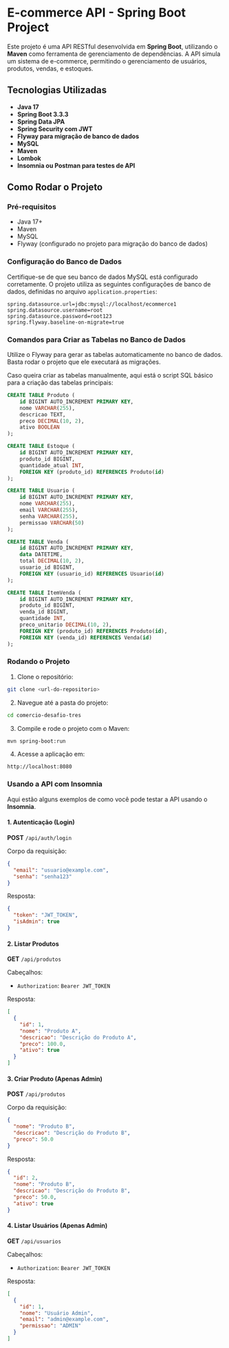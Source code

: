 # E-commerce API - Spring Boot Project

Este projeto é uma API RESTful desenvolvida em **Spring Boot**, utilizando o **Maven** como ferramenta de gerenciamento de dependências. A API simula um sistema de e-commerce, permitindo o gerenciamento de usuários, produtos, vendas, e estoques.

## Tecnologias Utilizadas

- **Java 17**
- **Spring Boot 3.3.3**
- **Spring Data JPA**
- **Spring Security com JWT**
- **Flyway para migração de banco de dados**
- **MySQL**
- **Maven**
- **Lombok**
- **Insomnia ou Postman para testes de API**

## Como Rodar o Projeto

### Pré-requisitos

- Java 17+
- Maven
- MySQL
- Flyway (configurado no projeto para migração do banco de dados)

### Configuração do Banco de Dados

Certifique-se de que seu banco de dados MySQL está configurado corretamente. O projeto utiliza as seguintes configurações de banco de dados, definidas no arquivo `application.properties`:

```properties
spring.datasource.url=jdbc:mysql://localhost/ecommerce1
spring.datasource.username=root
spring.datasource.password=root123
spring.flyway.baseline-on-migrate=true
```

### Comandos para Criar as Tabelas no Banco de Dados

Utilize o Flyway para gerar as tabelas automaticamente no banco de dados. Basta rodar o projeto que ele executará as migrações.

Caso queira criar as tabelas manualmente, aqui está o script SQL básico para a criação das tabelas principais:

```sql
CREATE TABLE Produto (
    id BIGINT AUTO_INCREMENT PRIMARY KEY,
    nome VARCHAR(255),
    descricao TEXT,
    preco DECIMAL(10, 2),
    ativo BOOLEAN
);

CREATE TABLE Estoque (
    id BIGINT AUTO_INCREMENT PRIMARY KEY,
    produto_id BIGINT,
    quantidade_atual INT,
    FOREIGN KEY (produto_id) REFERENCES Produto(id)
);

CREATE TABLE Usuario (
    id BIGINT AUTO_INCREMENT PRIMARY KEY,
    nome VARCHAR(255),
    email VARCHAR(255),
    senha VARCHAR(255),
    permissao VARCHAR(50)
);

CREATE TABLE Venda (
    id BIGINT AUTO_INCREMENT PRIMARY KEY,
    data DATETIME,
    total DECIMAL(10, 2),
    usuario_id BIGINT,
    FOREIGN KEY (usuario_id) REFERENCES Usuario(id)
);

CREATE TABLE ItemVenda (
    id BIGINT AUTO_INCREMENT PRIMARY KEY,
    produto_id BIGINT,
    venda_id BIGINT,
    quantidade INT,
    preco_unitario DECIMAL(10, 2),
    FOREIGN KEY (produto_id) REFERENCES Produto(id),
    FOREIGN KEY (venda_id) REFERENCES Venda(id)
);
```

### Rodando o Projeto

1. Clone o repositório:

```bash
git clone <url-do-repositorio>
```

2. Navegue até a pasta do projeto:

```bash
cd comercio-desafio-tres
```

3. Compile e rode o projeto com o Maven:

```bash
mvn spring-boot:run
```

4. Acesse a aplicação em:

```
http://localhost:8080
```

### Usando a API com Insomnia

Aqui estão alguns exemplos de como você pode testar a API usando o **Insomnia**.

#### 1. Autenticação (Login)

**POST** `/api/auth/login`

Corpo da requisição:

```json
{
  "email": "usuario@example.com",
  "senha": "senha123"
}
```

Resposta:

```json
{
  "token": "JWT_TOKEN",
  "isAdmin": true
}
```

#### 2. Listar Produtos

**GET** `/api/produtos`

Cabeçalhos:

- `Authorization`: `Bearer JWT_TOKEN`

Resposta:

```json
[
  {
    "id": 1,
    "nome": "Produto A",
    "descricao": "Descrição do Produto A",
    "preco": 100.0,
    "ativo": true
  }
]
```

#### 3. Criar Produto (Apenas Admin)

**POST** `/api/produtos`

Corpo da requisição:

```json
{
  "nome": "Produto B",
  "descricao": "Descrição do Produto B",
  "preco": 50.0
}
```

Resposta:

```json
{
  "id": 2,
  "nome": "Produto B",
  "descricao": "Descrição do Produto B",
  "preco": 50.0,
  "ativo": true
}
```

#### 4. Listar Usuários (Apenas Admin)

**GET** `/api/usuarios`

Cabeçalhos:

- `Authorization`: `Bearer JWT_TOKEN`

Resposta:

```json
[
  {
    "id": 1,
    "nome": "Usuário Admin",
    "email": "admin@example.com",
    "permissao": "ADMIN"
  }
]
```
